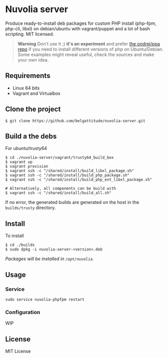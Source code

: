# Nuvolia server

Produce ready-to-install deb packages for custom PHP install (php-fpm, php-cli, libxl) 
on debian/ubuntu with vagrant/puppet and a lot of bash scripting. MIT licensed.

> **Warning** Don't use it ;) **it's an experiment** and prefer [the ondrej/ppa repo](https://launchpad.net/~ondrej/+archive/ubuntu/php)
> if you need to install different versions of php on Ubuntu/Debian.    
> Some examples might reveal useful, check the sources and make your own idea. 

## Requirements

- Linux 64 bits
- Vagrant and Virtualbox

## Clone the project

```shell
$ git clone https://github.com/belgattitude/nuvolia-server.git
```

## Build a the debs

For ubuntu/trusty64

```shell
$ cd ./nuvolia-server/vagrant/trusty64_build_box
$ vagrant up
$ vagrant provision 
$ vagrant ssh -c "/shared/install/build_libxl_package.sh"
$ vagrant ssh -c "/shared/install/build_php_package.sh"
$ vagrant ssh -c "/shared/install/build_php_ext_libxl_package.sh"

# Alternatively, all components can be build with
$ vagrant ssh -c "/shared/install/build_all.sh"
```

If no error, the generated builds are generated on the host in the `builds/trusty` directory.

## Install

To install

```shell
$ cd ./builds
$ sudo dpkg -i nuvolia-server-<version>.deb
```

*Packages will be installed in `/opt/nuvolia`.*

## Usage

### Service

```shell
sudo service nuvolia-phpfpm restart
```

### Configuration

WIP

## License

MIT License

